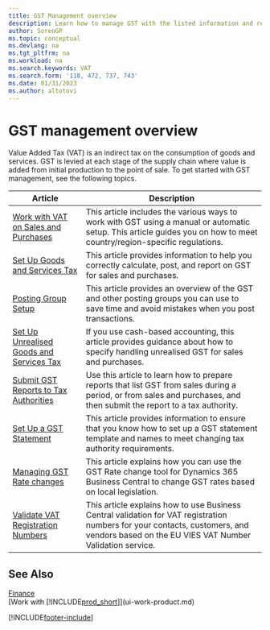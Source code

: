 ```yaml
---
title: GST Management overview
description: Learn how to manage GST with the listed information and resources.
author: SorenGP
ms.topic: conceptual
ms.devlang: na
ms.tgt_pltfrm: na
ms.workload: na
ms.search.keywords: VAT
ms.search.form: '118, 472, 737, 743'
ms.date: 01/31/2023
ms.author: altotovi
---
```

# <a name="vat-management-overview"></a><a name="vat-management-overview"></a><a name="vat-management-overview"></a>GST management overview
Value Added Tax (VAT) is an indirect tax on the consumption of goods and services. GST is levied at each stage of the supply chain where value is added from initial production to the point of sale. To get started with GST management, see the following topics.  

|  Article  |  Description  |  
|--------|--------------|  
| [Work with VAT on Sales and Purchases](finance-work-with-vat.md) | This article includes the various ways to work with GST using a manual or automatic setup. This article guides you on how to meet country/region-specific regulations.|
| [Set Up Goods and Services Tax](finance-setup-vat.md) | This article provides information to help you correctly calculate, post, and report on GST for sales and purchases.|
| [Posting Group Setup](finance-posting-groups.md#tax-posting-groups) | This article provides an overview of the GST and other posting groups you can use to save time and avoid mistakes when you post transactions.|
| [Set Up Unrealised Goods and Services Tax](finance-setup-unrealized-vat.md) | If you use cash-based accounting, this article provides guidance about how to specify handling unrealised GST for sales and purchases.|
| [Submit GST Reports to Tax Authorities](finance-how-report-vat.md) | Use this article to learn how to prepare reports that list GST from sales during a period, or from sales and purchases, and then submit the report to a tax authority.|
| [Set Up a GST Statement](finance-how-setup-vat-statement.md) | This article provides information to ensure that you know how to set up a GST statement template and names to meet changing tax authority requirements.|
| [Managing GST Rate changes](finance-how-use-vat-rate-change-tool.md) | This article explains how you can use the GST Rate change tool for Dynamics 365 Business Central to change GST rates based on local legislation.|
| [Validate VAT Registration Numbers](finance-how-validate-vat-registration-number.md) | This article explains how to use Business Central validation for VAT registration numbers for your contacts, customers, and vendors based on the EU VIES VAT Number Validation service.|


## <a name="see-also"></a><a name="see-also"></a><a name="see-also"></a>See Also
[Finance](finance.md)  
[Work with [!INCLUDE[prod_short](includes/prod_short.md)]](ui-work-product.md)


[!INCLUDE[footer-include](includes/footer-banner.md)]
